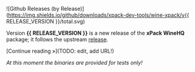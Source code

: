 ![Github Releases (by Release)](https://img.shields.io/github/downloads/xpack-dev-tools/wine-xpack/v{{ RELEASE_VERSION }}/total.svg)

Version **{{ RELEASE_VERSION }}** is a new release of the **xPack WineHQ** package; it follows the upstream [release](https://www.winehq.org/news/).

[Continue reading »](TODO: edit, add URL!)

_At this moment the binaries are provided for tests only!_
